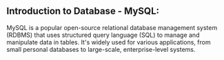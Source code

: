 ﻿## Introduction to Database - MySQL: ##

MySQL is a popular open-source relational database management system (RDBMS) that uses structured query language (SQL) to manage and manipulate data in tables. It's widely used for various applications, from small personal databases to large-scale, enterprise-level systems.
